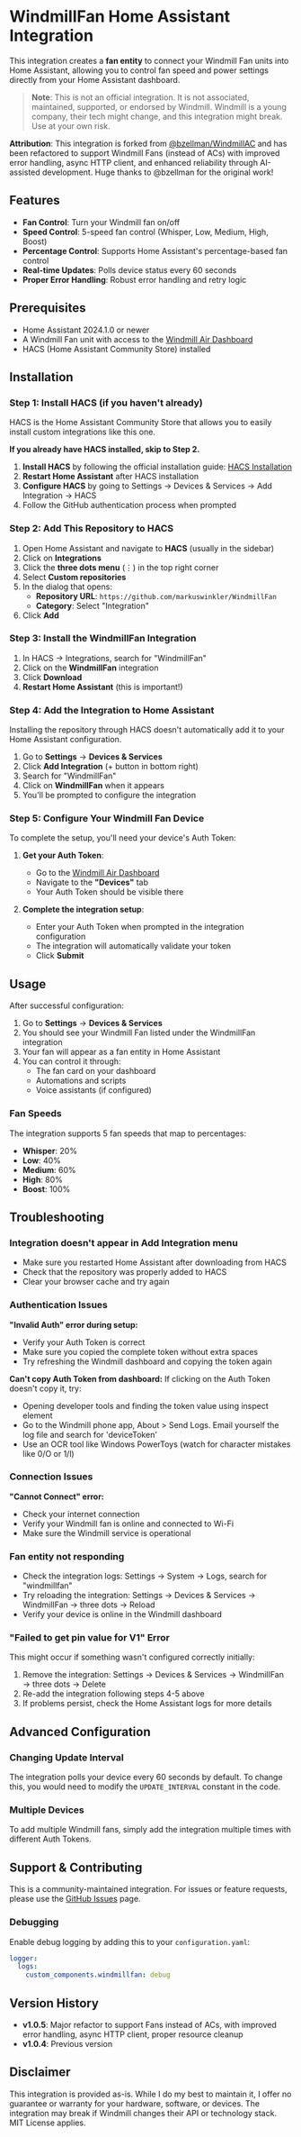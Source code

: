 # WindmillFan Home Assistant Integration

This integration creates a **fan entity** to connect your Windmill Fan units into Home Assistant, allowing you to control fan speed and power settings directly from your Home Assistant dashboard.

> **Note**: This is not an official integration. It is not associated, maintained, supported, or endorsed by Windmill. Windmill is a young company, their tech might change, and this integration might break. Use at your own risk.

**Attribution**: This integration is forked from [@bzellman/WindmillAC](https://github.com/bzellman/WindmillAC) and has been refactored to support Windmill Fans (instead of ACs) with improved error handling, async HTTP client, and enhanced reliability through AI-assisted development. Huge thanks to @bzellman for the original work!

## Features

- **Fan Control**: Turn your Windmill fan on/off
- **Speed Control**: 5-speed fan control (Whisper, Low, Medium, High, Boost)
- **Percentage Control**: Supports Home Assistant's percentage-based fan control
- **Real-time Updates**: Polls device status every 60 seconds
- **Proper Error Handling**: Robust error handling and retry logic

## Prerequisites

- Home Assistant 2024.1.0 or newer
- A Windmill Fan unit with access to the [Windmill Air Dashboard](https://dashboard.windmillair.com)
- HACS (Home Assistant Community Store) installed

## Installation

### Step 1: Install HACS (if you haven't already)

HACS is the Home Assistant Community Store that allows you to easily install custom integrations like this one.

**If you already have HACS installed, skip to Step 2.**

1. **Install HACS** by following the official installation guide: [HACS Installation](https://hacs.xyz/docs/use/download/download/)
2. **Restart Home Assistant** after HACS installation
3. **Configure HACS** by going to Settings → Devices & Services → Add Integration → HACS
4. Follow the GitHub authentication process when prompted

### Step 2: Add This Repository to HACS

1. Open Home Assistant and navigate to **HACS** (usually in the sidebar)
2. Click on **Integrations**
3. Click the **three dots menu** (⋮) in the top right corner
4. Select **Custom repositories**
5. In the dialog that opens:
   - **Repository URL**: `https://github.com/markuswinkler/WindmillFan`
   - **Category**: Select "Integration"
6. Click **Add**

### Step 3: Install the WindmillFan Integration

1. In HACS → Integrations, search for "WindmillFan"
2. Click on the **WindmillFan** integration
3. Click **Download**
4. **Restart Home Assistant** (this is important!)

### Step 4: Add the Integration to Home Assistant

Installing the repository through HACS doesn't automatically add it to your Home Assistant configuration.

1. Go to **Settings** → **Devices & Services**
2. Click **Add Integration** (+ button in bottom right)
3. Search for "WindmillFan" 
4. Click on **WindmillFan** when it appears
5. You'll be prompted to configure the integration

### Step 5: Configure Your Windmill Fan Device

To complete the setup, you'll need your device's Auth Token:

1. **Get your Auth Token**:
   - Go to the [Windmill Air Dashboard](https://dashboard.windmillair.com)
   - Navigate to the **"Devices"** tab
   - Your Auth Token should be visible there

2. **Complete the integration setup**:
   - Enter your Auth Token when prompted in the integration configuration
   - The integration will automatically validate your token
   - Click **Submit**

## Usage

After successful configuration:

1. Go to **Settings** → **Devices & Services**
2. You should see your Windmill Fan listed under the WindmillFan integration
3. Your fan will appear as a fan entity in Home Assistant
4. You can control it through:
   - The fan card on your dashboard
   - Automations and scripts
   - Voice assistants (if configured)

### Fan Speeds

The integration supports 5 fan speeds that map to percentages:

- **Whisper**: 20%
- **Low**: 40%
- **Medium**: 60%
- **High**: 80%
- **Boost**: 100%

## Troubleshooting

### Integration doesn't appear in Add Integration menu
- Make sure you restarted Home Assistant after downloading from HACS
- Check that the repository was properly added to HACS
- Clear your browser cache and try again

### Authentication Issues
**"Invalid Auth" error during setup:**
- Verify your Auth Token is correct
- Make sure you copied the complete token without extra spaces
- Try refreshing the Windmill dashboard and copying the token again

**Can't copy Auth Token from dashboard:**
If clicking on the Auth Token doesn't copy it, try:
- Opening developer tools and finding the token value using inspect element
- Go to the Windmill phone app, About > Send Logs. Email yourself the log file and search for 'deviceToken'
- Use an OCR tool like Windows PowerToys (watch for character mistakes like 0/O or 1/l)

### Connection Issues
**"Cannot Connect" error:**
- Check your internet connection
- Verify your Windmill fan is online and connected to Wi-Fi
- Make sure the Windmill service is operational

### Fan entity not responding
- Check the integration logs: Settings → System → Logs, search for "windmillfan"
- Try reloading the integration: Settings → Devices & Services → WindmillFan → three dots → Reload
- Verify your device is online in the Windmill dashboard

### "Failed to get pin value for V1" Error
This might occur if something wasn't configured correctly initially:
1. Remove the integration: Settings → Devices & Services → WindmillFan → three dots → Delete
2. Re-add the integration following steps 4-5 above
3. If problems persist, check the Home Assistant logs for more details

## Advanced Configuration

### Changing Update Interval
The integration polls your device every 60 seconds by default. To change this, you would need to modify the `UPDATE_INTERVAL` constant in the code.

### Multiple Devices
To add multiple Windmill fans, simply add the integration multiple times with different Auth Tokens.

## Support & Contributing

This is a community-maintained integration. For issues or feature requests, please use the [GitHub Issues](https://github.com/markuswinkler/WindmillFan/issues) page.

### Debugging
Enable debug logging by adding this to your `configuration.yaml`:

```yaml
logger:
  logs:
    custom_components.windmillfan: debug
```

## Version History

- **v1.0.5**: Major refactor to support Fans instead of ACs, with improved error handling, async HTTP client, proper resource cleanup
- **v1.0.4**: Previous version

## Disclaimer

This integration is provided as-is. While I do my best to maintain it, I offer no guarantee or warranty for your hardware, software, or devices. The integration may break if Windmill changes their API or technology stack. MIT License applies.